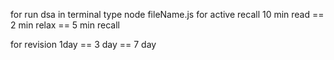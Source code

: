 for run dsa in terminal type node fileName.js
for active recall
10 min read == 2 min relax == 5 min recall

for revision
1day == 3 day == 7 day
